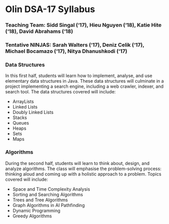 
# Olin DSA-17 Syllabus


### Teaching Team: Sidd Singal (‘17), Hieu Nguyen (‘18), Katie Hite (‘18), David Abrahams (‘18)
### Tentative NINJAS: Sarah Walters (‘17), Deniz Celik (‘17), Michael Bocamazo (‘17), Nitya Dhanushkodi (‘17)


### Data Structures


In this first half, students will learn how to implement, analyse, and use elementary data structures in Java. These data structures will culminate in a project implementing a search engine, including a web crawler, indexer, and search tool. The data structures covered will include:


- ArrayLists
- Linked Lists
- Doubly Linked Lists
- Stacks
- Queues
- Heaps
- Sets
- Maps


### Algorithms


During the second half, students will learn to think about, design, and analyze algorithms. The class will emphasise the problem-solving process: thinking aloud and coming up with a holistic approach to a problem. Topics covered will include:


- Space and Time Complexity Analysis
- Sorting and Searching Algorithms
- Trees and Tree Algorithms
- Graph Algorithms in AI Pathfinding
- Dynamic Programming
- Greedy Algorithms

